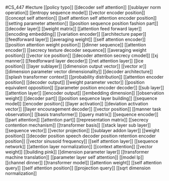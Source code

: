 #CS_447
#lecture
[[policy typo]]
[[decoder self attention]]
[[sublayer norm operation]]
[[entropy sequence model]]
[[vector encoder position]]
[[concept self attention]]
[[self attention self attention encoder position]]
[[setting parameter attention]]
[[position sequence position fashion part]]
[[decoder layer]]
[[weight matrix]]
[[attention feed forward layer]]
[[encoding embedding]]
[[variation encoder]]
[[architecture paper]]
[[feedforward layer]]
[[averaging weight]]
[[self attention encoder]]
[[position attention weight position]]
[[dinner sequence]]
[[attention encoder]]
[[secrecy texture decoder sequence]]
[[averaging weight position]]
[[vector ice position]]
[[decoder attention secrecy cmodel]]
[[xj manner]]
[[feedforward layer decoder]]
[[net attention layer]]
[[ice position]]
[[layer sublayer]]
[[dimension output vector]]
[[vector xr]]
[[dimension parameter vector dimensionality]]
[[decoder architecture]]
[[splash transformer context]]
[[probability distribution]]
[[attention encoder position]]
[[decoder output]]
[[weight parameter vector]]
[[position equivalent opposition]]
[[parameter position encoder decoder]]
[[sub layer]]
[[attention layer]]
[[encoder output]]
[[embedding dimension]]
[[observation weight]]
[[decoder part]]
[[position sequence layer building]]
[[sequence model]]
[[encoder position]]
[[layer activation]]
[[deviation activation vector]]
[[layer encouragement decoder]]
[[vector position]]
[[manner task observation]]
[[basis transformer]]
[[query matrix]]
[[sequence encoder]]
[[part attention]]
[[attention part]]
[[representation matrix]]
[[secrecy contention mechanism]]
[[transformer basis]]
[[stack layer sub layer]]
[[sequence vector]]
[[vector projection]]
[[sublayer addon layer]]
[[weight position]]
[[decoder position speech decoder position retention encoder position]]
[[vector sinusoid frequency]]
[[self attention layer]]
[[sequence network]]
[[attention layer normalization]]
[[context attention]]
[[vector weight]]
[[building pink]]
[[dimension parameter layer]]
[[transformer machine translation]]
[[parameter layer self attention]]
[[model lp]]
[[channel dinner]]
[[transformer model]]
[[attention weight]]
[[self attention query]]
[[self attention position]]
[[projection query]]
[[sqrt dimension normalization]]

